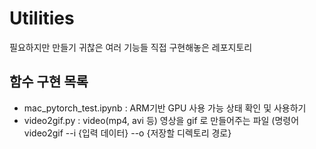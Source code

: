 # Utilities
필요하지만 만들기 귀찮은 여러 기능들 직접 구현해놓은 레포지토리

## 함수 구현 목록
- mac_pytorch_test.ipynb : ARM기반 GPU 사용 가능 상태 확인 및 사용하기
- video2gif.py : video(mp4, avi 등) 영상을 gif 로 만들어주는 파일 (명령어 video2gif --i {입력 데이터} --o {저장할 디렉토리 경로}
